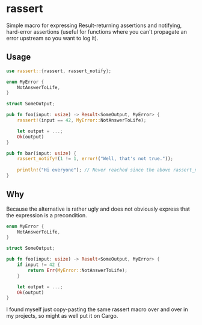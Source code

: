 # rassert

Simple macro for expressing Result-returning assertions and notifying, hard-error assertions (useful for functions where you can't propagate an error upstream so you want to log it).

## Usage

```rust
use rassert::{rassert, rassert_notify};

enum MyError {
    NotAnswerToLife,
}

struct SomeOutput;

pub fn foo(input: usize) -> Result<SomeOutput, MyError> {
    rassert!(input == 42, MyError::NotAnswerToLife);

    let output = ...;
    Ok(output)
}

pub fn bar(input: usize) {
    rassert_notify!(1 != 1, error!("Well, that's not true."));
    
    println!("Hi everyone"); // Never reached since the above rassert_notify fails and returns
}
```

## Why

Because the alternative is rather ugly and does not obviously express that the expression is a precondition.

```rust
enum MyError {
    NotAnswerToLife,
}

struct SomeOutput;

pub fn foo(input: usize) -> Result<SomeOutput, MyError> {
    if input != 42 {
        return Err(MyError::NotAnswerToLife);
    }

    let output = ...;
    Ok(output)
}
```

I found myself just copy-pasting the same rassert macro over and over in my projects, so might as well put it on Cargo.

